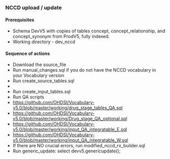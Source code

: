 ### NCCD upload / update ###

#### Prerequisites ####

* Schema DevV5 with copies of tables concept, concept_relationship, and concept_synonym from ProdV5, fully indexed. 
* Working directory - dev_nccd

#### Sequence of actions ####

* Download the source_file
* Run manual_changes.sql if you do not have the NCCD vocabulary in your Vocabulary version
* Run create_source_tables.sql
*
* Run create_input_tables.sql
* Run QA scripts
* https://github.com/OHDSI/Vocabulary-v5.0/blob/master/working/drug_stage_tables_QA.sql
* https://github.com/OHDSI/Vocabulary-v5.0/blob/master/working/Drug_stage_QA_optional.sql
* https://github.com/OHDSI/Vocabulary-v5.0/blob/master/working/input_QA_integratable_E.sql
* https://github.com/OHDSI/Vocabulary-v5.0/blob/master/working/input_QA_integratable_W.sql
* If there are NO crucial errors, run modified_nccd_rx_builder.sql
* Run generic_update: select devv5.genericupdate();
